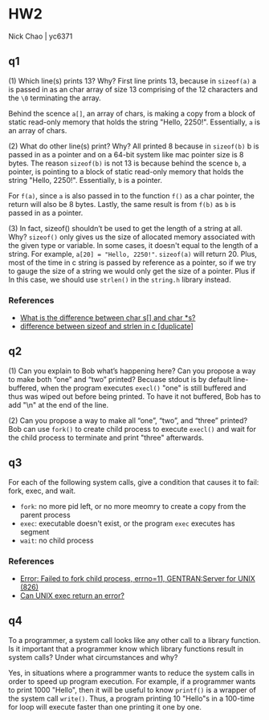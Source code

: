 # HW2

Nick Chao | yc6371

## q1

(1) Which line(s) prints 13? Why?
First line prints 13, because in `sizeof(a)` a is passed in as an char array of size 13 comprising of the 12 characters and the `\0` terminating the array.

Behind the scence `a[]`, an array of chars, is making a copy from a block of static read-only memory that holds the string "Hello, 2250!". Essentially, `a` is an array of chars.

(2) What do other line(s) print? Why?
All printed 8 because in `sizeof(b)` b is passed in as a pointer and on a 64-bit system like mac pointer size is 8 bytes. The reason `sizeof(b)` is not 13 is because behind the scence `b`, a pointer, is pointing to a block of static read-only memory that holds the string "Hello, 2250!". Essentially, `b` is a pointer.

For `f(a)`, since `a` is also passed in to the function `f()` as a char pointer, the return will also be 8 bytes. Lastly, the same result is from `f(b)` as `b` is passed in as a pointer.

(3) In fact, sizeof() shouldn’t be used to get the length of a string at all. Why?
`sizeof()` only gives us the size of allocated memory associated with the given type or variable. In some cases, it doesn't equal to the length of a string. For example, `a[20] = "Hello, 2250!"`. `sizeof(a)` will return 20.
Plus, most of the time in c string is passed by reference as a pointer, so if we try to gauge the size of a string we would only get the size of a pointer. Plus if
In this case, we should use `strlen()` in the `string.h` library instead.

### References

- [What is the difference between char s[] and char *s?](https://stackoverflow.com/questions/1704407/what-is-the-difference-between-char-s-and-char-s/1704556#1704556)
- [difference between sizeof and strlen in c [duplicate]](https://stackoverflow.com/questions/8590332/difference-between-sizeof-and-strlen-in-c)

## q2

(1) Can you explain to Bob what’s happening here? Can you propose a way to make both “one” and “two” printed?
Becuase stdout is by default line-buffered, when the program executes `execl()` "one" is still buffered and thus was wiped out before being printed. To have it not buffered, Bob has to add "\n" at the end of the line.

(2) Can you propose a way to make all “one”, “two”, and “three” printed?
Bob can use `fork()` to create child process to execute `execl()` and wait for the child process to terminate and print "three" afterwards.

## q3

For each of the following system calls, give a condition that causes it to fail: fork, exec, and wait.

- `fork`: no more pid left, or no more meomry to create a copy from the parent process
- `exec`: executable doesn't exist, or the program `exec` executes has segment
- `wait`: no child process

### References

- [Error:  Failed to fork child process, errno=11, GENTRAN:Server for UNIX (826)](https://www.ibm.com/support/pages/error-%C2%A0failed-fork-child-process-errno11-gentranserver-unix-826#:~:text=The%20two%20main%20reasons%20fork,memory%20could%20be%20a%20factor.%3F)
- [Can UNIX exec return an error?](https://www.quora.com/Can-UNIX-exec-return-an-error)

## q4

To a programmer, a system call looks like any other call to a library function. Is it important that a programmer know which library functions result in system calls? Under what circumstances and why?

Yes, in situations where a programmer wants to reduce the system calls in order to speed up program execution. For example, if a programmer wants to print 1000 "Hello", then it will be useful to know `printf()` is a wrapper of the system call `write()`. Thus, a program printing 10 "Hello"s in a 100-time for loop will execute faster than one printing it one by one.
